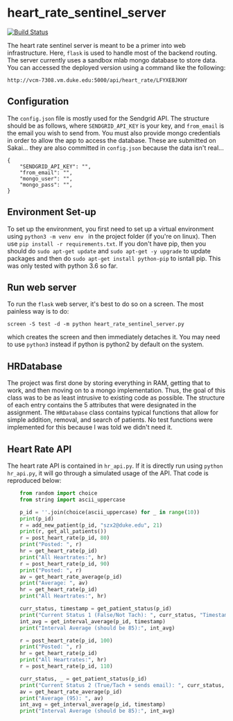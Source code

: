 # heart_rate_sentinel_server
[![Build Status](https://travis-ci.com/AznStevy/heart_rate_sentinel_server.svg?branch=master)](https://travis-ci.com/AznStevy/heart_rate_sentinel_server)

The heart rate sentinel server is meant to be a primer into web infrastructure. Here, `flask` is used to handle most of the backend routing. The server currently uses a sandbox mlab mongo database to store data. You can accessed the deployed version using a command like the following:
```
http://vcm-7308.vm.duke.edu:5000/api/heart_rate/LFYXEBJKHY
```

## Configuration
The `config.json` file is mostly used for the Sendgrid API. The structure should be as follows, where `SENDGRID_API_KEY` is your key, and `from_email` is the email you wish to send from. You must also provide mongo credentials in order to allow the app to access the database. These are submitted on Sakai... they are also committed in `config.json` because the data isn't real...
```
{
    "SENDGRID_API_KEY": "",
    "from_email": "",
    "mongo_user": "",
    "mongo_pass": "",
}
```

## Environment Set-up
To set up the environment, you first need to set up a virtual environment using `python3 -m venv env
` in the project folder (if you're on linux). Then use `pip install -r requirements.txt`. If you don't have pip, then you should do `sudo apt-get update` and `sudo apt-get -y upgrade` to update packages and then do `sudo apt-get install python-pip` to isntall pip. This was only tested with python 3.6 so far.

## Run web server
To run the `flask` web server, it's best to do so on a screen. The most painless way is to do:
```
screen -S test -d -m python heart_rate_sentinel_server.py
```
which creates the screen and then immediately detaches it. You may need to use `python3` instead if python is python2 by default on the system.

## HRDatabase
The project was first done by storing everything in RAM, getting that to work, and then moving on to a mongo implementation. Thus, the goal of this class was to be as least intrusive to existing code as possible. The structure of each entry contains the 5 attributes that were designated in the assignment. The  `HRDatabase` class contains typical functions that allow for simple addition, removal, and search of patients. No test functions were implemented for this because I was told we didn't need it.

## Heart Rate API
The heart rate API is contained in `hr_api.py`. If it is directly run using `python hr_api.py`, it will go through a simulated usage of the API. That code is reproduced below:
```python
    from random import choice
    from string import ascii_uppercase

    p_id = ''.join(choice(ascii_uppercase) for _ in range(10))
    print(p_id)
    r = add_new_patient(p_id, "szx2@duke.edu", 21)
    print(r, get_all_patients())
    r = post_heart_rate(p_id, 80)
    print("Posted: ", r)
    hr = get_heart_rate(p_id)
    print("All Heartrates:", hr)
    r = post_heart_rate(p_id, 90)
    print("Posted: ", r)
    av = get_heart_rate_average(p_id)
    print("Average: ", av)
    hr = get_heart_rate(p_id)
    print("All Heartrates:", hr)

    curr_status, timestamp = get_patient_status(p_id)
    print("Current Status 1 (False/Not Tach): ", curr_status, "Timestamp: ", timestamp)
    int_avg = get_interval_average(p_id, timestamp)
    print("Interval Average (should be 85):", int_avg)

    r = post_heart_rate(p_id, 100)
    print("Posted: ", r)
    hr = get_heart_rate(p_id)
    print("All Heartrates:", hr)
    r = post_heart_rate(p_id, 110)

    curr_status, _ = get_patient_status(p_id)
    print("Current Status 2 (True/Tach + sends email): ", curr_status, "Timestamp: ", timestamp)
    av = get_heart_rate_average(p_id)
    print("Average (95): ", av)
    int_avg = get_interval_average(p_id, timestamp)
    print("Interval Average (should be 85):", int_avg)
```